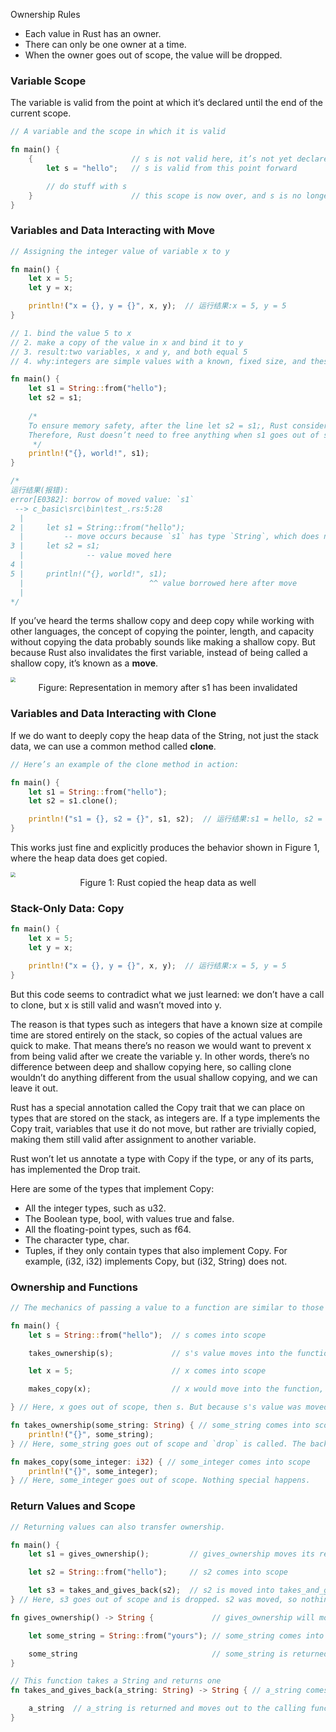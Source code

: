 Ownership Rules

* Each value in Rust has an owner.
* There can only be one owner at a time.
* When the owner goes out of scope, the value will be dropped.


### Variable Scope

The variable is valid from the point at which it’s declared until the end of the current scope. 

```rust
// A variable and the scope in which it is valid

fn main() {
    {                      // s is not valid here, it’s not yet declared
        let s = "hello";   // s is valid from this point forward

        // do stuff with s
    }                      // this scope is now over, and s is no longer valid
}
```


### Variables and Data Interacting with Move

```rust
// Assigning the integer value of variable x to y

fn main() {
    let x = 5;
    let y = x;

    println!("x = {}, y = {}", x, y);  // 运行结果:x = 5, y = 5
}

// 1. bind the value 5 to x
// 2. make a copy of the value in x and bind it to y
// 3. result:two variables, x and y, and both equal 5
// 4. why:integers are simple values with a known, fixed size, and these two 5 values are pushed onto the stack.
```

```rust
fn main() {
    let s1 = String::from("hello");
    let s2 = s1;
    
    /*
    To ensure memory safety, after the line let s2 = s1;, Rust considers s1 as no longer valid. 
    Therefore, Rust doesn’t need to free anything when s1 goes out of scope.
     */
    println!("{}, world!", s1);
}

/*
运行结果(报错):
error[E0382]: borrow of moved value: `s1`
 --> c_basic\src\bin\test_.rs:5:28
  |
2 |     let s1 = String::from("hello");
  |         -- move occurs because `s1` has type `String`, which does not implement the `Copy` trait
3 |     let s2 = s1;
  |              -- value moved here
4 |
5 |     println!("{}, world!", s1);
  |                            ^^ value borrowed here after move
  |
*/
```

If you’ve heard the terms shallow copy and deep copy while working with other languages, the concept of copying the pointer, length, and capacity without copying the data probably sounds like making a shallow copy. But because Rust also invalidates the first variable, instead of being called a shallow copy, it’s known as a **move**. 

<img src="img/String_move.jpg"  style="zoom:50%">

<center>Figure: Representation in memory after s1 has been invalidated</center>


### Variables and Data Interacting with Clone

If we do want to deeply copy the heap data of the String, not just the stack data, we can use a common method called **clone**.

```rust
// Here’s an example of the clone method in action:

fn main() {
    let s1 = String::from("hello");
    let s2 = s1.clone();

    println!("s1 = {}, s2 = {}", s1, s2);  // 运行结果:s1 = hello, s2 = hello
}
```

This works just fine and explicitly produces the behavior shown in Figure 1, where the heap data does get copied.

<img src="img/clone.jpg"  style="zoom:50%">

<center>Figure 1: Rust copied the heap data as well</center>


### Stack-Only Data: Copy

```rust
fn main() {
    let x = 5;
    let y = x;

    println!("x = {}, y = {}", x, y);  // 运行结果:x = 5, y = 5
}
```
But this code seems to contradict what we just learned: we don’t have a call to clone, but x is still valid and wasn’t moved into y.

The reason is that types such as integers that have a known size at compile time are stored entirely on the stack, so copies of the actual values are quick to make. That means there’s no reason we would want to prevent x from being valid after we create the variable y. In other words, there’s no difference between deep and shallow copying here, so calling clone wouldn’t do anything different from the usual shallow copying, and we can leave it out.

Rust has a special annotation called the Copy trait that we can place on types that are stored on the stack, as integers are. If a type implements the Copy trait, variables that use it do not move, but rather are trivially copied, making them still valid after assignment to another variable.

Rust won’t let us annotate a type with Copy if the type, or any of its parts, has implemented the Drop trait.

Here are some of the types that implement Copy:

* All the integer types, such as u32.
* The Boolean type, bool, with values true and false.
* All the floating-point types, such as f64.
* The character type, char.
* Tuples, if they only contain types that also implement Copy. For example, (i32, i32) implements Copy, but (i32, String) does not.


### Ownership and Functions

```rust
// The mechanics of passing a value to a function are similar to those when assigning a value to a variable. 

fn main() {
    let s = String::from("hello");  // s comes into scope

    takes_ownership(s);             // s's value moves into the function and so is no longer valid here

    let x = 5;                      // x comes into scope

    makes_copy(x);                  // x would move into the function, but i32 is Copy, so it's okay to still use x afterward

} // Here, x goes out of scope, then s. But because s's value was moved, nothing special happens.

fn takes_ownership(some_string: String) { // some_string comes into scope
    println!("{}", some_string);
} // Here, some_string goes out of scope and `drop` is called. The backing memory is freed.

fn makes_copy(some_integer: i32) { // some_integer comes into scope
    println!("{}", some_integer);
} // Here, some_integer goes out of scope. Nothing special happens.
```

### Return Values and Scope

```rust
// Returning values can also transfer ownership. 

fn main() {
    let s1 = gives_ownership();         // gives_ownership moves its return value into s1

    let s2 = String::from("hello");     // s2 comes into scope

    let s3 = takes_and_gives_back(s2);  // s2 is moved into takes_and_gives_back, which also moves its return value into s3
} // Here, s3 goes out of scope and is dropped. s2 was moved, so nothing happens. s1 goes out of scope and is dropped.

fn gives_ownership() -> String {             // gives_ownership will move its return value into the function that calls it

    let some_string = String::from("yours"); // some_string comes into scope

    some_string                              // some_string is returned and moves out to the calling function
}

// This function takes a String and returns one
fn takes_and_gives_back(a_string: String) -> String { // a_string comes into scope

    a_string  // a_string is returned and moves out to the calling function
}
```